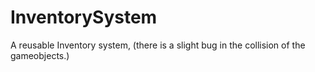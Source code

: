 # InventorySystem
 A reusable Inventory system, (there is a slight bug in the collision of the gameobjects.)
